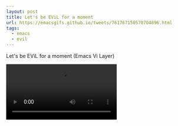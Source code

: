 ```yaml
---
layout: post
title: Let's be EViL for a moment
url: https://emacsgifs.github.io/tweets/761767150570704896.html
tags:
  - emacs
  - evil
---
```


Let's be EViL for a moment (Emacs Vi Layer)

<video controls autoplay>
  <source src="/public/videos/761767150570704896.mp4" type="video/mp4">
    Sorry your browser does not support the video tag, maybe time to upgrade?
</video>
